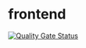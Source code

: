 # frontend

[![Quality Gate Status](https://sonarcloud.io/api/project_badges/measure?project=janwolf9_rirs-frontend&metric=alert_status)](https://sonarcloud.io/summary/new_code?id=janwolf9_rirs-frontend)